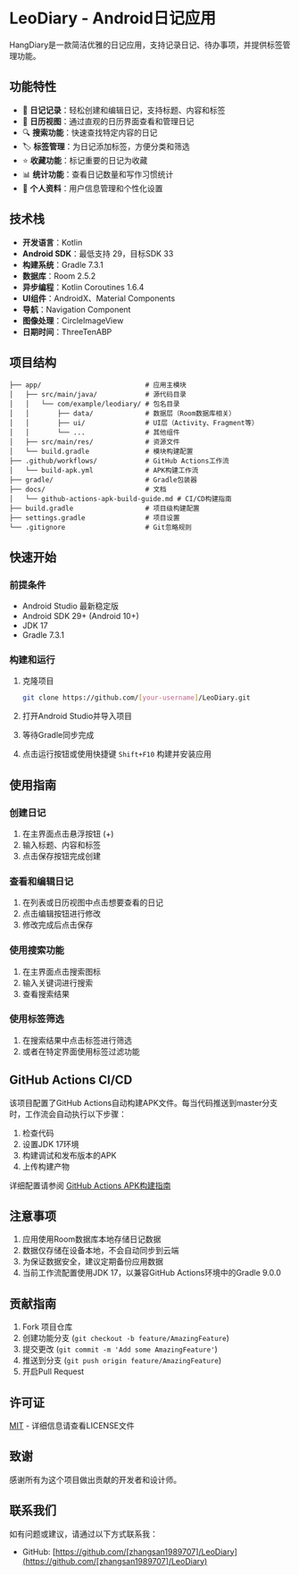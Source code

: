 # LeoDiary - Android日记应用

HangDiary是一款简洁优雅的日记应用，支持记录日记、待办事项，并提供标签管理功能。

## 功能特性

- 📝 **日记记录**：轻松创建和编辑日记，支持标题、内容和标签
- 📅 **日历视图**：通过直观的日历界面查看和管理日记
- 🔍 **搜索功能**：快速查找特定内容的日记
- 🏷️ **标签管理**：为日记添加标签，方便分类和筛选
- ⭐ **收藏功能**：标记重要的日记为收藏
- 📊 **统计功能**：查看日记数量和写作习惯统计
- 👤 **个人资料**：用户信息管理和个性化设置

## 技术栈

- **开发语言**：Kotlin
- **Android SDK**：最低支持 29，目标SDK 33
- **构建系统**：Gradle 7.3.1
- **数据库**：Room 2.5.2
- **异步编程**：Kotlin Coroutines 1.6.4
- **UI组件**：AndroidX、Material Components
- **导航**：Navigation Component
- **图像处理**：CircleImageView
- **日期时间**：ThreeTenABP

## 项目结构

```
├── app/                          # 应用主模块
│   ├── src/main/java/            # 源代码目录
│   │   └── com/example/leodiary/ # 包名目录
│   │       ├── data/             # 数据层（Room数据库相关）
│   │       ├── ui/               # UI层（Activity、Fragment等）
│   │       └── ...               # 其他组件
│   ├── src/main/res/             # 资源文件
│   └── build.gradle              # 模块构建配置
├── .github/workflows/            # GitHub Actions工作流
│   └── build-apk.yml             # APK构建工作流
├── gradle/                       # Gradle包装器
├── docs/                         # 文档
│   └── github-actions-apk-build-guide.md # CI/CD构建指南
├── build.gradle                  # 项目级构建配置
├── settings.gradle               # 项目设置
└── .gitignore                    # Git忽略规则
```

## 快速开始

### 前提条件

- Android Studio 最新稳定版
- Android SDK 29+ (Android 10+)
- JDK 17
- Gradle 7.3.1

### 构建和运行

1. 克隆项目
   ```bash
   git clone https://github.com/[your-username]/LeoDiary.git
   ```

2. 打开Android Studio并导入项目

3. 等待Gradle同步完成

4. 点击运行按钮或使用快捷键 `Shift+F10` 构建并安装应用

## 使用指南

### 创建日记
1. 在主界面点击悬浮按钮 (+) 
2. 输入标题、内容和标签
3. 点击保存按钮完成创建

### 查看和编辑日记
1. 在列表或日历视图中点击想要查看的日记
2. 点击编辑按钮进行修改
3. 修改完成后点击保存

### 使用搜索功能
1. 在主界面点击搜索图标
2. 输入关键词进行搜索
3. 查看搜索结果

### 使用标签筛选
1. 在搜索结果中点击标签进行筛选
2. 或者在特定界面使用标签过滤功能

## GitHub Actions CI/CD

该项目配置了GitHub Actions自动构建APK文件。每当代码推送到master分支时，工作流会自动执行以下步骤：

1. 检查代码
2. 设置JDK 17环境
3. 构建调试和发布版本的APK
4. 上传构建产物

详细配置请参阅 [GitHub Actions APK构建指南](docs/github-actions-apk-build-guide.md)

## 注意事项

1. 应用使用Room数据库本地存储日记数据
2. 数据仅存储在设备本地，不会自动同步到云端
3. 为保证数据安全，建议定期备份应用数据
4. 当前工作流配置使用JDK 17，以兼容GitHub Actions环境中的Gradle 9.0.0

## 贡献指南

1. Fork 项目仓库
2. 创建功能分支 (`git checkout -b feature/AmazingFeature`)
3. 提交更改 (`git commit -m 'Add some AmazingFeature'`)
4. 推送到分支 (`git push origin feature/AmazingFeature`)
5. 开启Pull Request

## 许可证

[MIT](LICENSE) - 详细信息请查看LICENSE文件

## 致谢

感谢所有为这个项目做出贡献的开发者和设计师。

## 联系我们

如有问题或建议，请通过以下方式联系我：

- GitHub: [https://github.com/[zhangsan1989707]/LeoDiary](https://github.com/[zhangsan1989707]/LeoDiary)